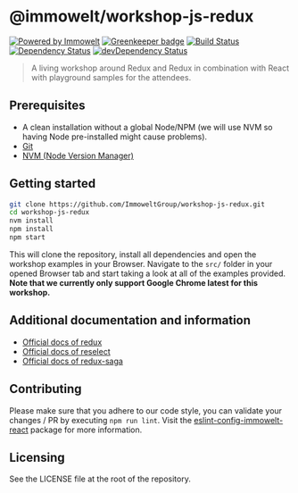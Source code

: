 # @immowelt/workshop-js-redux

[![Powered by Immowelt](https://img.shields.io/badge/powered%20by-immowelt-yellow.svg?colorB=ffb200)](https://stackshare.io/immowelt-group/)
[![Greenkeeper badge](https://badges.greenkeeper.io/ImmoweltGroup/workshop-js-redux.svg)](https://greenkeeper.io/)
[![Build Status](https://travis-ci.org/ImmoweltGroup/workshop-js-redux.svg?branch=master)](https://travis-ci.org/ImmoweltGroup/workshop-js-redux)
[![Dependency Status](https://david-dm.org/ImmoweltGroup/workshop-js-redux.svg)](https://david-dm.org/ImmoweltGroup/workshop-js-redux)
[![devDependency Status](https://david-dm.org/ImmoweltGroup/workshop-js-redux/dev-status.svg)](https://david-dm.org/ImmoweltGroup/workshop-js-redux#info=devDependencies&view=table)

> A living workshop around Redux and Redux in combination with React with playground samples for the attendees.

## Prerequisites
* A clean installation without a global Node/NPM (we will use NVM so having Node pre-installed might cause problems).
* [Git](https://git-scm.com/book/en/v2/Getting-Started-Installing-Git)
* [NVM (Node Version Manager)](https://github.com/creationix/nvm#installation)

## Getting started
```sh
git clone https://github.com/ImmoweltGroup/workshop-js-redux.git
cd workshop-js-redux
nvm install
npm install
npm start
```

This will clone the repository, install all dependencies and open the workshop examples in your Browser. Navigate to the `src/` folder in your opened Browser tab and start taking a look at all of the examples provided.
**Note that we currently only support Google Chrome latest for this workshop.**

## Additional documentation and information
* [Official docs of redux](http://redux.js.org/docs/introduction/)
* [Official docs of reselect](https://github.com/reactjs/reselect#reselect)
* [Official docs of redux-saga](https://redux-saga.js.org/)

## Contributing
Please make sure that you adhere to our code style, you can validate your changes / PR by executing `npm run lint`.
Visit the [eslint-config-immowelt-react](https://github.com/ImmoweltGroup/eslint-config-immowelt-react) package for more information.

## Licensing
See the LICENSE file at the root of the repository.
